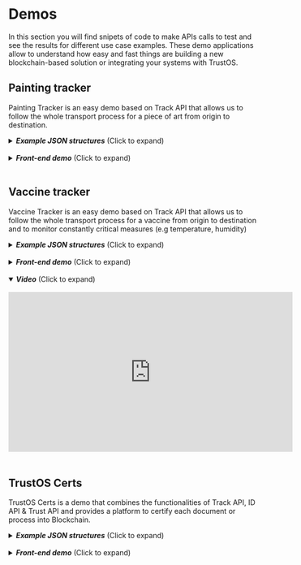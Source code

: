 # Demos

In this section you will find snipets of code to make APIs calls to test and see the results for different use case examples. These demo applications allow to understand how easy and fast things are building a new blockchain-based solution or integrating your systems with TrustOS.

## Painting tracker
Painting Tracker is an easy demo based on Track API that allows us to follow the whole transport process for a piece of art from origin to destination.

<details>
  <summary><em><strong>Example JSON structures</strong></em> (Click to expand)</summary>
  <br>

### 1 - Login into the platform
POST - `/login`
```json
{
  "id":"did:vtn:trustid:7474559eb655790c4e6d12200ada51729294432ecec07020015657c7ba2681ec",
  "password":"test"
}
```

### 2 - Create asset: La Gioconda
POST - `/asset/create`
```json
{  
  "assetId": "piece001",
      "data": {
          "title": "La Gioconda",
          "author": "Leonardo Da Vinci",
          "century": "XVI"
      },
      "metadata": {
          "status": "Permanent exhibition - Louvre Museum, Paris",
          "location": "Louvre Museum, Paris",
          "coordinates": "48.8606111, 2.337644"
      }
}
```

### 3 - First update of the asset (transport update 1)
POST - `/asset/{assetId}/update`
```json
{  
  "metadata": {
      "status": "Ceded temporaly - On route",
      "transportCompany": "LDI",
      "transporter": "Antoine",
      "vehicleNumberPlate": "6842DLP",
      "destination": "Burdeos, Francia",
      "coordinates": "44.836151, -0.580816"
  }
}
```

### 4 - Second update of the asset (transport update 2)

POST - `/asset/{assetId}/update`
```json
{  
  "metadata": {
      "status": "Ceded temporaly - On route",
      "transportCompany": "Isys Logistics",
      "transporter": "Alexandre",
      "vehicleNumberPlate": "6842DLP",
      "destination": "Irun, España",
      "coordinates": "43.337814, -1.788811"
  }
}
```

### 5 - Last update of the asset (transport update 3)
POST - `/asset/{assetId}/update`
```json
{
  "metadata": {
      "status": "Ceded temporaly - On route",
      "transportCompany": "Seur",
      "transporter": "Juan Carlos",
      "vehicleNumberPlate": "3246ZUF",
      "destination": "Madrid, España",
      "coordinates": "40.416710, -3.703534"
  }
}
```

### 6 - Demonstrator
Along the transport process all the information is displayed in the Painting Tracker application. You just need to put the identifier of your asset (assetId) to start seeing the whole tracking information.

Endpoint: `/tracker`

Input (assetId): <input value="piece001"></input>

</details>
<br>
<details>
  <summary><em><strong>Front-end demo</strong></em> (Click to expand)</summary>
  <br>
  
-  Tracking view

![Painting tracker demo](./images/painting_tracker.png)

</details>
<br>

## Vaccine tracker
Vaccine Tracker is an easy demo based on Track API that allows us to follow the whole transport process for a vaccine from origin to destination and to monitor constantly critical measures (e.g temperature, humidity)

<details>
  <summary><em><strong>Example JSON structures</strong></em> (Click to expand)</summary>
  <br>

### 1 - Login into the platform
POST - `/login`
```json
{
  "id":"did:vtn:trustid:7474559eb655790c4e6d12200ada51729294432ecec07020015657c7ba2681ec",
  "password":"test"
}
```
### 2 - Create asset: Vaccine batch
POST - `/asset/create`
```json
{
   "assetId":"Vaccine_batch_001",
   "data":{
      "lab":"BioNTech",
      "date":"2020/12/12",
      "disp":"2020/08/08",
      "batch":"123111",
      "units":"20",
      "description":"ALLE DEMI CV333"
   },
   "metadata":{
      "location":"51.165691, 10.451526",
      "ref":"Germany",
      "temperature":"15",
      "humidity":50
   }
}
```
### 3 - Add rules: Temperature and humidity measures
POST - `/asset/{assetId}/rules`
```json
{
   "rules":{
      "value":[
        {
         "param":"temperature",
         "value":"15"
        }
      ],
      "range":[
        {
         "param":"humidity",
         "min":40,
         "max":60
        }
      ]
   }
}
```

### 4 - Update asset (first transport update - Lyon)
POST - `/asset/{assetId}/update`
```json
{   
  "metadata":{
      "location":"45.74846, 4.84671",
      "ref":"Lyon",
      "temperature":"15",
      "humidity":50,
      "transportCompany":"firm B",
      "transporter":"David"
   }
}
```

### 5 - Update asset (transport update with TEMPERATURE ALARM - Barcelona)
POST - `/asset/{assetId}/update`
```json
{   
  "metadata":{
      "location":"41.38879, 2.15899",
      "ref":"Barcelona",
      "temperature":"10",
      "humidity":50,
      "transportCompany":"firm C",
      "transporter":"Pep"
   }
}
```

### 6 - Update asset (transport update with HUMIDITY ALARM - Zaragoza)
POST - `/asset/{assetId}/update`
```json
{   
  "metadata":{
      "location":"41.65606, -0.87734 ",
      "city":"Zaragoza",
      "temperature":"15",
      "humidity":38,
      "transportCompany":"firm C",
      "transporter":"Pep"
   }
}
```

### 7 - Update asset (last transport update - Madrid)
POST - `/asset/{assetId}/update`
```json
{   
  "metadata":{
      "location":"40.4165, -3.70256 ",
      "ref":"Madrid",
      "temperature":"15",
      "humidity":50,
      "transportCompany":"firm C",
      "transporter":"Pep"
   }
}

```
### 8 - Demonstrator
Along the transport process all the information is displayed in the Vaccine Tracker application. You just need to put the identifier of your asset (assetId) to start seeing the whole tracking information. Moreover, the application is connected to a WebSocket channel in order to listen and monitor all the critical measures that are out of the range or value stablished (e.g temperature and humidity). Every new alarm is displayed as a notification.

Endpoint: `/tracker/vaccine`

Input (assetId): <input value="Vaccine_batch_001"></input>


</details><br>
<details>
  <summary><em><strong>Front-end demo</strong></em> (Click to expand)</summary>
  <br>

- Tracking & monitoring view

![Painting tracker demo](./images/vaccine_tracker.png)

</details><br>

<details open>
  <summary><em><strong>Video</strong></em> (Click to expand)</summary>
  <br>
  <iframe width="560" height="315" src="https://www.youtube.com/embed/umDStd-JERc" frameborder="0" allow="accelerometer; autoplay; clipboard-write; encrypted-media; gyroscope; picture-in-picture" allowfullscreen></iframe>
</details>
<br>


## TrustOS Certs
TrustOS Certs is a demo that combines the functionalities of Track API, ID API & Trust API and provides a platform to certify each document or process into Blockchain. 
<details>
  <summary><em><strong>Example JSON structures</strong></em> (Click to expand)</summary>
  <br>
  Work in progress... Stay tuned! :)
</details><br>
<details>
  <summary><em><strong>Front-end demo</strong></em> (Click to expand)</summary>
  <br>

- Home view

- Certificate creation view

- Certificate verification view

</details>
<br>
